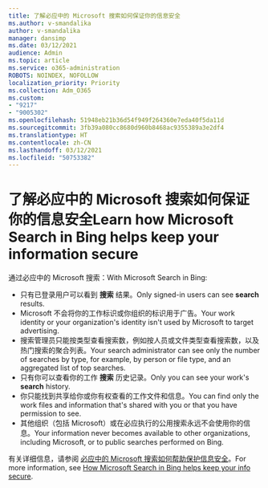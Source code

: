 ```yaml
---
title: 了解必应中的 Microsoft 搜索如何保证你的信息安全
ms.author: v-smandalika
author: v-smandalika
manager: dansimp
ms.date: 03/12/2021
audience: Admin
ms.topic: article
ms.service: o365-administration
ROBOTS: NOINDEX, NOFOLLOW
localization_priority: Priority
ms.collection: Adm_O365
ms.custom:
- "9217"
- "9005302"
ms.openlocfilehash: 51948eb21b36d54f949f264360e7eda40f5da11d
ms.sourcegitcommit: 3fb39a080cc8680d960b8468ac9355389a3e2df4
ms.translationtype: HT
ms.contentlocale: zh-CN
ms.lasthandoff: 03/12/2021
ms.locfileid: "50753382"
---
```

# <a name="learn-how-microsoft-search-in-bing-helps-keep-your-information-secure"></a><span data-ttu-id="fe852-102">了解必应中的 Microsoft 搜索如何保证你的信息安全</span><span class="sxs-lookup"><span data-stu-id="fe852-102">Learn how Microsoft Search in Bing helps keep your information secure</span></span>

<span data-ttu-id="fe852-103">通过必应中的 Microsoft 搜索：</span><span class="sxs-lookup"><span data-stu-id="fe852-103">With Microsoft Search in Bing:</span></span>

- <span data-ttu-id="fe852-104">只有已登录用户可以看到 **搜索** 结果。</span><span class="sxs-lookup"><span data-stu-id="fe852-104">Only signed-in users can see **search** results.</span></span>
- <span data-ttu-id="fe852-105">Microsoft 不会将你的工作标识或你组织的标识用于广告。</span><span class="sxs-lookup"><span data-stu-id="fe852-105">Your work identity or your organization's identity isn't used by Microsoft to target advertising.</span></span>
- <span data-ttu-id="fe852-106">搜索管理员只能按类型查看搜索数，例如按人员或文件类型查看搜索数，以及热门搜索的聚合列表。</span><span class="sxs-lookup"><span data-stu-id="fe852-106">Your search administrator can see only the number of searches by type, for example, by person or file type, and an aggregated list of top searches.</span></span>
- <span data-ttu-id="fe852-107">只有你可以查看你的工作 **搜索** 历史记录。</span><span class="sxs-lookup"><span data-stu-id="fe852-107">Only you can see your work's **search** history.</span></span>
- <span data-ttu-id="fe852-108">你只能找到共享给你或你有权查看的工作文件和信息。</span><span class="sxs-lookup"><span data-stu-id="fe852-108">You can find only the work files and information that's shared with you or that you have permission to see.</span></span>
- <span data-ttu-id="fe852-109">其他组织（包括 Microsoft）或在必应执行的公用搜索永远不会使用你的信息。</span><span class="sxs-lookup"><span data-stu-id="fe852-109">Your information never becomes available to other organizations, including Microsoft, or to public searches performed on Bing.</span></span>

<span data-ttu-id="fe852-110">有关详细信息，请参阅 [必应中的 Microsoft 搜索如何帮助保护信息安全](https://support.microsoft.com/office/how-microsoft-search-in-bing-helps-keep-your-info-secure-cbce46ae-bb1f-4d0e-86f1-5984f4589113)。</span><span class="sxs-lookup"><span data-stu-id="fe852-110">For more information, see [How Microsoft Search in Bing helps keep your info secure](https://support.microsoft.com/office/how-microsoft-search-in-bing-helps-keep-your-info-secure-cbce46ae-bb1f-4d0e-86f1-5984f4589113).</span></span>

